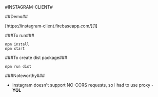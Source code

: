 #INSTAGRAM-CLIENT#

##Demo##

[https://instagram-client.firebaseapp.com/][1]



###To run###

    npm install
    npm start

###To create dist package###

    npm run dist

    
###Noteworthy###

 - Instagram doesn't support NO-CORS requests, so I had to use proxy - **YQL**


  [1]: https://instagram-client.firebaseapp.com/
